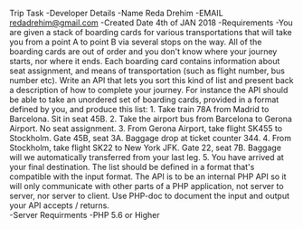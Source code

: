Trip Task
-Developer Details
	-Name Reda Drehim
	-EMAIL redadrehim@gmail.com
	-Created Date 4th of JAN 2018
-Requirements
	-You are given a stack of boarding cards for various transportations that will take you from a point
	A to point B via several stops on the way. All of the boarding cards are out of order and you don't
	know where your journey starts, nor where it ends. Each boarding card contains information
	about seat assignment, and means of transportation (such as flight number, bus number etc).
	Write an API that lets you sort this kind of list and present back a description of how to complete
	your journey.
	For instance the API should be able to take an unordered set of boarding cards, provided in a
	format defined by you, and produce this list:
	1. Take train 78A from Madrid to Barcelona. Sit in seat 45B.
	2. Take the airport bus from Barcelona to Gerona Airport. No seat assignment.
	3. From Gerona Airport, take flight SK455 to Stockholm. Gate 45B, seat 3A.
	Baggage drop at ticket counter 344.
	4. From Stockholm, take flight SK22 to New York JFK. Gate 22, seat 7B.
	Baggage will we automatically transferred from your last leg.
	5. You have arrived at your final destination.
	The list should be defined in a format that's compatible with the input format.
	The API is to be an internal PHP API so it will only communicate with other parts of a PHP
	application, not server to server, nor server to client. Use PHP-doc to document the input and
	output your API accepts / returns.	
-Server Requirments
	-PHP 5.6 or Higher



